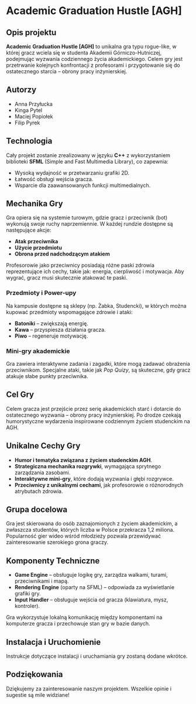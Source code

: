 # Academic Graduation Hustle [AGH]

## Opis projektu
**Academic Graduation Hustle [AGH]** to unikalna gra typu rogue-like, w której gracz wciela się w studenta Akademii Górniczo-Hutniczej, podejmując wyzwania codziennego życia akademickiego. Celem gry jest przetrwanie kolejnych konfrontacji z profesorami i przygotowanie się do ostatecznego starcia – obrony pracy inżynierskiej.

## Autorzy
- Anna Przyłucka
- Kinga Pytel
- Maciej Popiołek
- Filip Pyrek

## Technologia
Cały projekt zostanie zrealizowany w języku **C++** z wykorzystaniem biblioteki **SFML** (Simple and Fast Multimedia Library), co zapewnia:
- Wysoką wydajność w przetwarzaniu grafiki 2D.
- Łatwość obsługi wejścia gracza.
- Wsparcie dla zaawansowanych funkcji multimedialnych.

## Mechanika Gry
Gra opiera się na systemie turowym, gdzie gracz i przeciwnik (bot) wykonują swoje ruchy naprzemiennie. W każdej rundzie dostępne są następujące akcje:
- **Atak przeciwnika**
- **Użycie przedmiotu**
- **Obrona przed nadchodzącym atakiem**

Profesorowie jako przeciwnicy posiadają różne paski zdrowia reprezentujące ich cechy, takie jak: energia, cierpliwość i motywacja. Aby wygrać, gracz musi skutecznie atakować te paski.

### Przedmioty i Power-upy
Na kampusie dostępne są sklepy (np. Żabka, Studencki), w których można kupować przedmioty wspomagające zdrowie i ataki:
- **Batoniki** – zwiększają energię.
- **Kawa** – przyspiesza działania gracza.
- **Piwo** – regeneruje motywację.

### Mini-gry akademickie
Gra zawiera interaktywne zadania i zagadki, które mogą zadawać obrażenia przeciwnikom. Specjalne ataki, takie jak *Pop Quizy*, są skuteczne, gdy gracz atakuje słabe punkty przeciwnika.

## Cel Gry
Celem gracza jest przejście przez serię akademickich starć i dotarcie do ostatecznego wyzwania – obrony pracy inżynierskiej. Po drodze czekają humorystyczne wydarzenia inspirowane codziennym życiem studenckim na AGH.

## Unikalne Cechy Gry
- **Humor i tematyka związana z życiem studenckim AGH**.
- **Strategiczna mechanika rozgrywki**, wymagająca sprytnego zarządzania zasobami.
- **Interaktywne mini-gry**, które dodają wyzwania i głębi rozgrywce.
- **Przeciwnicy z unikalnymi cechami**, jak profesorowie o różnorodnych atrybutach zdrowia.

## Grupa docelowa
Gra jest skierowana do osób zaznajomionych z życiem akademickim, a zwłaszcza studentów, których liczba w Polsce przekracza 1,2 miliona. Popularność gier wideo wśród młodzieży pozwala przewidywać zainteresowanie szerokiego grona graczy.

## Komponenty Techniczne
- **Game Engine** – obsługuje logikę gry, zarządza walkami, turami, przeciwnikami i mapą.
- **Rendering Engine** (oparty na SFML) – odpowiada za wyświetlanie grafiki gry.
- **Input Handler** – obsługuje wejścia od gracza (klawiatura, mysz, kontroler).

Gra wykorzystuje lokalną komunikację między komponentami na komputerze gracza i przechowuje stan gry w bazie danych.

## Instalacja i Uruchomienie
Instrukcje dotyczące instalacji i uruchamiania gry zostaną dodane wkrótce.

## Podziękowania
Dziękujemy za zainteresowanie naszym projektem. Wszelkie opinie i sugestie są mile widziane!

